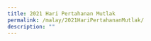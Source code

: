 ```yaml
---
title: 2021 Hari Pertahanan Mutlak
permalink: /malay/2021HariPertahananMutlak/
description: ""
---
```

